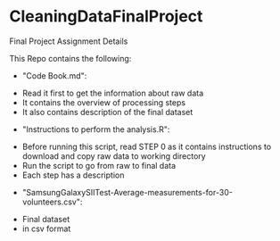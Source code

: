 # CleaningDataFinalProject
Final Project Assignment Details

This Repo contains the following: 
* "Code Book.md":
- Read it first to get the information about raw data
- It contains the overview of processing steps
- It also contains description of the final dataset

* "Instructions to perform the analysis.R":
- Before running this script, read STEP 0 as it contains instructions to download and copy raw data to working directory
- Run the script to go from raw to final data
- Each step has a description

* "SamsungGalaxySIITest-Average-measurements-for-30-volunteers.csv":
- Final dataset
- in csv format
